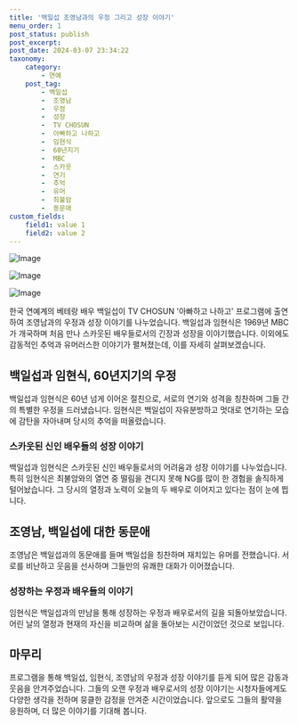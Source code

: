 ```yaml
---
title: '백일섭 조영남과의 우정 그리고 성장 이야기'
menu_order: 1
post_status: publish
post_excerpt: 
post_date: 2024-03-07 23:34:22
taxonomy:
    category:
        - 연예
    post_tag:
        - 백일섭
        -  조영남
        -  우정
        -  성장
        -  TV CHOSUN
        -  아빠하고 나하고
        -  임현식
        -  60년지기
        -  MBC
        -  스카웃
        -  연기
        -  추억
        -  유머
        -  최불암
        -  동문애
custom_fields:
    field1: value 1
    field2: value 2
---
```


![Image](https://ssl.pstatic.net/mimgnews/image/311/2024/03/07/0001699317_001_20240307070101345.jpg?type=w540)

![Image](https://mimgnews.pstatic.net/image/311/2024/03/07/0001699317_002_20240307070101424.jpg?type=w540)

![Image](https://ssl.pstatic.net/mimgnews/image/311/2024/03/07/0001699317_003_20240307070101516.jpg?type=w540)

한국 연예계의 베테랑 배우 백일섭이 TV CHOSUN '아빠하고 나하고' 프로그램에 출연하여 조영남과의 우정과 성장 이야기를 나누었습니다. 백일섭과 임현식은 1969년 MBC가 개국하며 처음 만나 스카웃된 배우들로서의 긴장과 성장을 이야기했습니다. 이외에도 감동적인 추억과 유머러스한 이야기가 펼쳐졌는데, 이를 자세히 살펴보겠습니다.
## 백일섭과 임현식, 60년지기의 우정
백일섭과 임현식은 60년 넘게 이어온 절친으로, 서로의 연기와 성격을 칭찬하며 그들 간의 특별한 우정을 드러냈습니다. 임현식은 백일섭이 자유분방하고 멋대로 연기하는 모습에 감탄을 자아내며 당시의 추억을 떠올렸습니다.
### 스카웃된 신인 배우들의 성장 이야기
백일섭과 임현식은 스카웃된 신인 배우들로서의 어려움과 성장 이야기를 나누었습니다. 특히 임현식은 최불암와의 열연 중 떨림을 견디지 못해 NG를 많이 한 경험을 솔직하게 털어놨습니다. 그 당시의 열정과 노력이 오늘의 두 배우로 이어지고 있다는 점이 눈에 띕니다.
## 조영남, 백일섭에 대한 동문애
조영남은 백일섭과의 동문애를 들며 백일섭을 칭찬하며 재치있는 유머를 전했습니다. 서로를 비난하고 웃음을 선사하며 그들만의 유쾌한 대화가 이어졌습니다.
### 성장하는 우정과 배우들의 이야기
임현식은 백일섭과의 만남을 통해 성장하는 우정과 배우로서의 길을 되돌아보았습니다. 어린 날의 열정과 현재의 자신을 비교하며 삶을 돌아보는 시간이었던 것으로 보입니다.
## 마무리
프로그램을 통해 백일섭, 임현식, 조영남의 우정과 성장 이야기를 듣게 되어 많은 감동과 웃음을 안겨주었습니다. 그들의 오랜 우정과 배우로서의 성장 이야기는 시청자들에게도 다양한 생각을 전하며 뭉클한 감정을 안겨준 시간이었습니다. 앞으로도 그들의 활약을 응원하며, 더 많은 이야기를 기대해 봅니다.

